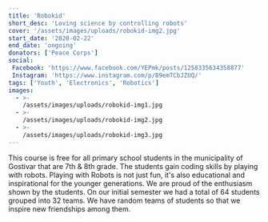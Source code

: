 ```yaml
---
title: 'Robokid'
short_desc: 'Loving science by controlling robots'
cover: '/assets/images/uploads/robokid-img2.jpg'
start_date: '2020-02-22'
end_date: 'ongoing'
donators: ['Peace Corps']
social:
 Facebook: 'https://www.facebook.com/YEPmk/posts/1258335634358877'
 Instagram: 'https://www.instagram.com/p/B9emTCbJZUQ/'
tags: ['Youth', 'Electronics', 'Robotics'] 
images:
  - >-
    /assets/images/uploads/robokid-img1.jpg
  - >-
    /assets/images/uploads/robokid-img2.jpg
  - >-
    /assets/images/uploads/robokid-img3.jpg
---
```

This course is free for all primary school students in the municipality of Gostivar that are 7th & 8th grade. The students gain coding skills by playing with robots. Playing with Robots is not just fun, it's also educational and inspirational for the younger generations. We are proud of the enthusiasm shown by the students. On our initial semester we had a total of 64 students grouped into 32 teams. We have random teams of students so that we inspire new friendships among them.